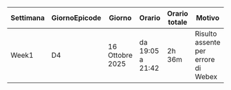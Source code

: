 | Settimana | GiornoEpicode | Giorno         | Orario         | Orario totale | Motivo                           | Giustificazione     |
|-----------|---------------|----------------|----------------|---------------|----------------------------------|---------------------|
| Week1     | D4            | 16 Ottobre 2025 | da 19:05 a 21:42 | 2h 36m        | Risulto assente per errore di Webex | Giustificazione Mandata |